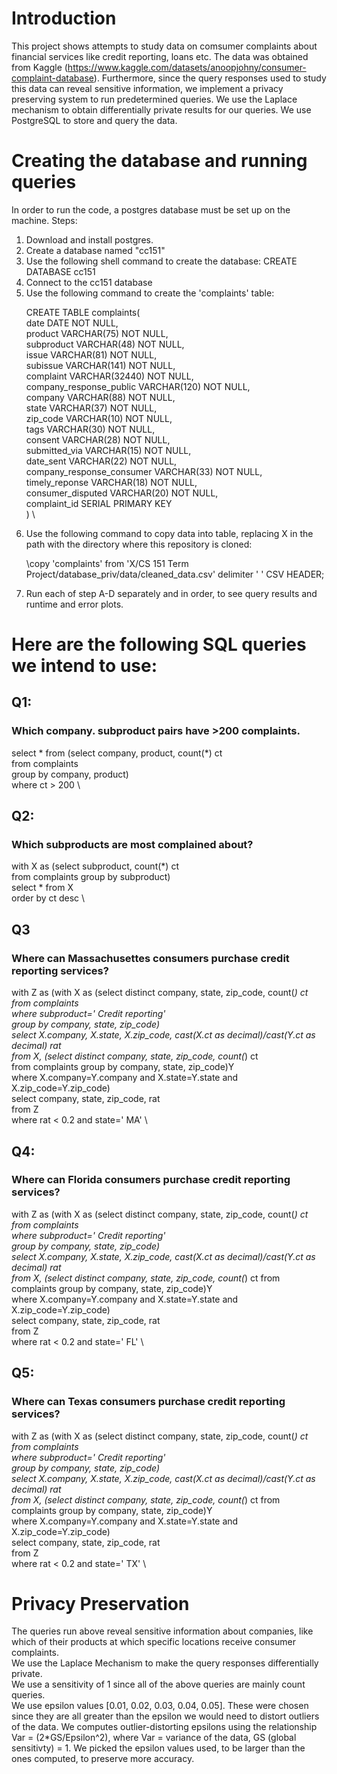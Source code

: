 # Introduction
This project shows attempts to study data on comsumer complaints about financial services like credit reporting, loans etc. The data was obtained from Kaggle (https://www.kaggle.com/datasets/anoopjohny/consumer-complaint-database). Furthermore, since the query responses used to study this data can reveal sensitive information, we implement a privacy preserving system to run predetermined queries. We use the Laplace mechanism to obtain differentially private results for our queries. We use PostgreSQL to store and query the data.

# Creating the database and running queries
In order to run the code, a postgres database must be set up on the machine. 
Steps:
<ol>
<li> Download and install postgres.
<li> Create a database named "cc151"
<li> Use the following shell command to create the database:
CREATE DATABASE cc151
<li> Connect to the cc151 database
<li> Use the following command to create the 'complaints' table:

CREATE TABLE complaints( \
    date DATE NOT NULL, \
    product VARCHAR(75) NOT NULL, \
    subproduct VARCHAR(48) NOT NULL, \
    issue VARCHAR(81) NOT NULL, \
    subissue VARCHAR(141) NOT NULL, \
    complaint VARCHAR(32440) NOT NULL, \
    company_response_public VARCHAR(120) NOT NULL, \
    company VARCHAR(88) NOT NULL, \
    state VARCHAR(37) NOT NULL, \
    zip_code VARCHAR(10) NOT NULL, \
    tags VARCHAR(30) NOT NULL, \
    consent VARCHAR(28) NOT NULL, \
    submitted_via VARCHAR(15) NOT NULL, \
    date_sent VARCHAR(22) NOT NULL, \
    company_response_consumer VARCHAR(33) NOT NULL, \
    timely_reponse VARCHAR(18) NOT NULL, \
    consumer_disputed VARCHAR(20) NOT NULL, \
    complaint_id SERIAL PRIMARY KEY \
    ) \

<li> Use the following command to copy data into table, replacing X in the path with the directory where this repository is cloned:

\copy 'complaints' from 'X/CS 151 Term Project/database_priv/data/cleaned_data.csv' delimiter ' ' CSV HEADER;

<li> Run each of step A-D separately and in order, to see query results and runtime and error plots.
</ol>

# Here are the following SQL queries we intend to use:

## Q1:
### Which company. subproduct pairs have >200 complaints.
select * from (select company, product, count(*) ct \
from complaints \
group by company, product) \
where ct > 200 \

## Q2:
### Which subproducts are most complained about?    
with X as (select subproduct, count(*) ct \
		  from complaints group by subproduct) \
select * from X \
order by ct desc \

## Q3
### Where can Massachusettes consumers purchase credit reporting services?
with Z as (with X as (select distinct company, state, zip_code, count(*) ct \
from complaints \
where subproduct=' Credit reporting' \
		  group by company, state, zip_code) \
select X.company, X.state, X.zip_code, cast(X.ct as decimal)/cast(Y.ct as decimal) rat \
from X, (select distinct company, state, zip_code, count(*) ct \
from complaints group by company, state, zip_code)Y \
where X.company=Y.company and X.state=Y.state and X.zip_code=Y.zip_code) \
select company, state, zip_code, rat \
from Z \
where rat < 0.2 and state=' MA' \

## Q4: 
### Where can Florida consumers purchase credit reporting services?
with Z as (with X as (select distinct company, state, zip_code, count(*) ct from
complaints \
where subproduct=' Credit reporting' \
		  group by company, state, zip_code) \
select X.company, X.state, X.zip_code, cast(X.ct as decimal)/cast(Y.ct as decimal) rat \
from X, (select distinct company, state, zip_code, count(*) ct from \
complaints group by company, state, zip_code)Y \
where X.company=Y.company and X.state=Y.state and X.zip_code=Y.zip_code) \
select company, state, zip_code, rat \
from Z \
where rat < 0.2 and state=' FL' \

## Q5: 
### Where can Texas consumers purchase credit reporting services?
with Z as (with X as (select distinct company, state, zip_code, count(*) ct from
complaints  \
where subproduct=' Credit reporting' \
		  group by company, state, zip_code) \
select X.company, X.state, X.zip_code, cast(X.ct as decimal)/cast(Y.ct as decimal) rat \
from X, (select distinct company, state, zip_code, count(*) ct from \
complaints group by company, state, zip_code)Y \
where X.company=Y.company and X.state=Y.state and X.zip_code=Y.zip_code) \
select company, state, zip_code, rat \
from Z \
where rat < 0.2 and state=' TX' \

# Privacy Preservation
The queries run above reveal sensitive information about companies, like which of their products at which specific locations receive consumer complaints. \
We use the Laplace Mechanism to make the query responses differentially private. \
We use a sensitivity of 1 since all of the above queries are mainly count queries. \
We use epsilon values [0.01, 0.02, 0.03, 0.04, 0.05]. These were chosen since they are all greater than the epsilon we would need to distort outliers of the data. We computes outlier-distorting epsilons using the relationship Var = (2*GS/Epsilon^2), where Var = variance of the data, GS (global sensitivty) = 1. We picked the epsilon values used, to be larger than the ones computed, to preserve more accuracy.

